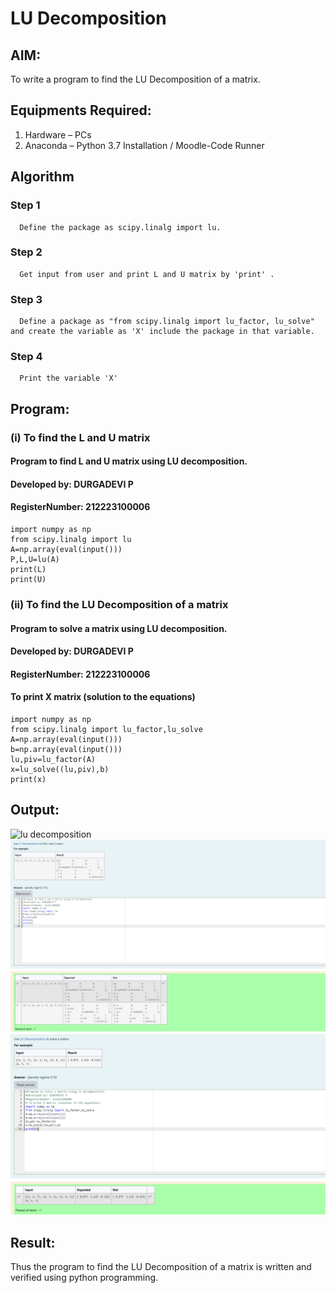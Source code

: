 # LU Decomposition 

## AIM:
To write a program to find the LU Decomposition of a matrix.

## Equipments Required:
1. Hardware – PCs
2. Anaconda – Python 3.7 Installation / Moodle-Code Runner

## Algorithm
### Step 1
      Define the package as scipy.linalg import lu.
### Step 2
      Get input from user and print L and U matrix by 'print' .
### Step 3
      Define a package as "from scipy.linalg import lu_factor, lu_solve" and create the variable as 'X' include the package in that variable.
### Step 4
      Print the variable 'X'

## Program:
### (i) To find the L and U matrix

#### Program to find L and U matrix using LU decomposition.
#### Developed by: DURGADEVI P
#### RegisterNumber: 212223100006
```
import numpy as np
from scipy.linalg import lu
A=np.array(eval(input()))
P,L,U=lu(A)
print(L)
print(U)

```
### (ii) To find the LU Decomposition of a matrix

#### Program to solve a matrix using LU decomposition.
#### Developed by: DURGADEVI P
#### RegisterNumber: 212223100006
#### To print X matrix (solution to the equations)
```
import numpy as np
from scipy.linalg import lu_factor,lu_solve
A=np.array(eval(input()))
b=np.array(eval(input()))
lu,piv=lu_factor(A)
x=lu_solve((lu,piv),b)
print(x)

```

## Output:
![lu decomposition]()
![output](/lu%201.png)
![output](/lu%202.png)


## Result:
Thus the program to find the LU Decomposition of a matrix is written and verified using python programming.

